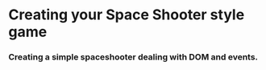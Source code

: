 # Creating your Space Shooter style game



### Creating a simple spaceshooter dealing with DOM and events.

